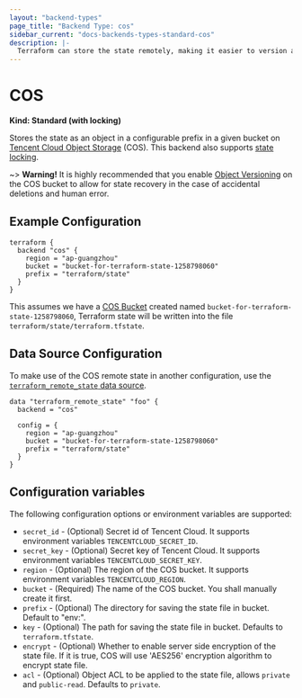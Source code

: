 ```yaml
---
layout: "backend-types"
page_title: "Backend Type: cos"
sidebar_current: "docs-backends-types-standard-cos"
description: |-
  Terraform can store the state remotely, making it easier to version and work with in a team.
---
```


# COS

**Kind: Standard (with locking)**

Stores the state as an object in a configurable prefix in a given bucket on [Tencent Cloud Object Storage](https://intl.cloud.tencent.com/product/cos) (COS).
This backend also supports [state locking](/docs/state/locking.html).

~> **Warning!** It is highly recommended that you enable [Object Versioning](https://intl.cloud.tencent.com/document/product/436/19883)
on the COS bucket to allow for state recovery in the case of accidental deletions and human error.

## Example Configuration

```hcl
terraform {
  backend "cos" {
    region = "ap-guangzhou"
    bucket = "bucket-for-terraform-state-1258798060"
    prefix = "terraform/state"
  }
}
```

This assumes we have a [COS Bucket](https://www.terraform.io/docs/providers/tencentcloud/r/cos_bucket.html) created named `bucket-for-terraform-state-1258798060`,
Terraform state will be written into the file `terraform/state/terraform.tfstate`.

## Data Source Configuration

To make use of the COS remote state in another configuration, use the [`terraform_remote_state` data source](/docs/providers/terraform/d/remote_state.html).

```hcl
data "terraform_remote_state" "foo" {
  backend = "cos"

  config = {
    region = "ap-guangzhou"
    bucket = "bucket-for-terraform-state-1258798060"
    prefix = "terraform/state"
  }
}
```

## Configuration variables

The following configuration options or environment variables are supported:

 * `secret_id` - (Optional) Secret id of Tencent Cloud. It supports environment variables `TENCENTCLOUD_SECRET_ID`.
 * `secret_key` - (Optional) Secret key of Tencent Cloud. It supports environment variables `TENCENTCLOUD_SECRET_KEY`.
 * `region` - (Optional) The region of the COS bucket. It supports environment variables `TENCENTCLOUD_REGION`.
 * `bucket` - (Required) The name of the COS bucket. You shall manually create it first.
 * `prefix` - (Optional) The directory for saving the state file in bucket. Default to "env:".
 * `key` - (Optional) The path for saving the state file in bucket. Defaults to `terraform.tfstate`.
 * `encrypt` - (Optional) Whether to enable server side encryption of the state file. If it is true, COS will use 'AES256' encryption algorithm to encrypt state file.
 * `acl` - (Optional) Object ACL to be applied to the state file, allows `private` and `public-read`. Defaults to `private`.
